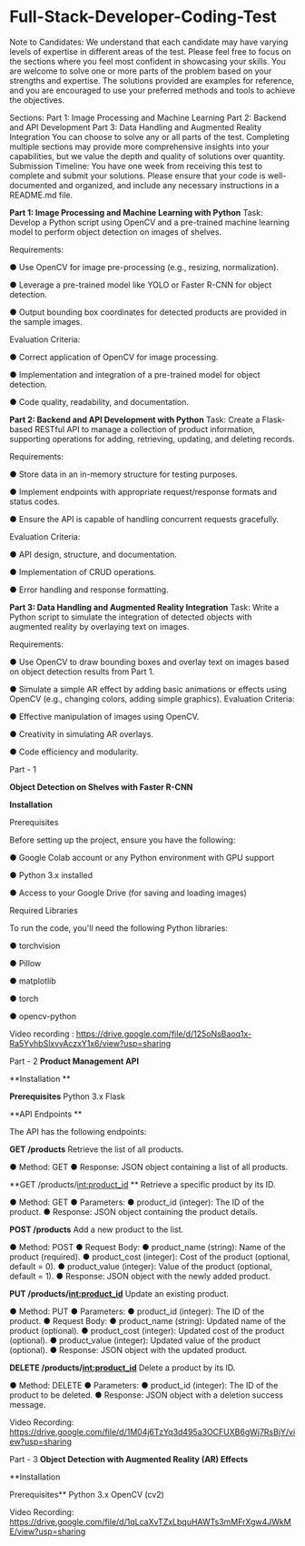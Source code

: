 # Full-Stack-Developer-Coding-Test

Note to Candidates: We understand that each candidate may have varying levels of expertise
in different areas of the test. Please feel free to focus on the sections where you feel most
confident in showcasing your skills. You are welcome to solve one or more parts of the problem
based on your strengths and expertise. The solutions provided are examples for reference, and
you are encouraged to use your preferred methods and tools to achieve the objectives.

Sections:
Part 1: Image Processing and Machine Learning
Part 2: Backend and API Development
Part 3: Data Handling and Augmented Reality Integration
You can choose to solve any or all parts of the test. Completing multiple sections may provide
more comprehensive insights into your capabilities, but we value the depth and quality of
solutions over quantity.
Submission Timeline: You have one week from receiving this test to complete and submit your
solutions. Please ensure that your code is well-documented and organized, and include any
necessary instructions in a README.md file.

**Part 1: Image Processing and Machine Learning with Python**
Task: Develop a Python script using OpenCV and a pre-trained machine learning model to
perform object detection on images of shelves.

Requirements:

● Use OpenCV for image pre-processing (e.g., resizing, normalization).

● Leverage a pre-trained model like YOLO or Faster R-CNN for object detection.

● Output bounding box coordinates for detected products are provided in the sample images.

Evaluation Criteria:

● Correct application of OpenCV for image processing.

● Implementation and integration of a pre-trained model for object detection.

● Code quality, readability, and documentation.

**Part 2: Backend and API Development with Python**
Task: Create a Flask-based RESTful API to manage a collection of product information,
supporting operations for adding, retrieving, updating, and deleting records.

Requirements:

● Store data in an in-memory structure for testing purposes.

● Implement endpoints with appropriate request/response formats and status codes.

● Ensure the API is capable of handling concurrent requests gracefully.

Evaluation Criteria:

● API design, structure, and documentation.

● Implementation of CRUD operations.

● Error handling and response formatting.

**Part 3: Data Handling and Augmented Reality Integration**
Task: Write a Python script to simulate the integration of detected objects with augmented
reality by overlaying text on images.

Requirements:

● Use OpenCV to draw bounding boxes and overlay text on images based on object
detection results from Part 1.

● Simulate a simple AR effect by adding basic animations or effects using OpenCV (e.g.,
changing colors, adding simple graphics).
Evaluation Criteria:

● Effective manipulation of images using OpenCV.

● Creativity in simulating AR overlays.

● Code efficiency and modularity.


Part - 1

**Object Detection on Shelves with Faster R-CNN**

**Installation**

Prerequisites

Before setting up the project, ensure you have the following:

● Google Colab account or any Python environment with GPU support

● Python 3.x installed

● Access to your Google Drive (for saving and loading images)

Required Libraries

To run the code, you'll need the following Python libraries:

● torchvision

● Pillow

● matplotlib

● torch

● opencv-python

Video recording : 
https://drive.google.com/file/d/125oNsBaoq1x-Ra5YvhbSlxvvAczxY1x6/view?usp=sharing 

Part - 2
**Product Management API**

**Installation **

**Prerequisites**
Python 3.x
Flask


**API Endpoints **

The API has the following endpoints:

**GET /products**
Retrieve the list of all products.

● Method: GET
● Response: JSON object containing a list of all products.


**GET /products/<int:product_id> **
Retrieve a specific product by its ID.

● Method: GET
● Parameters:
   ● product_id (integer): The ID of the product.
● Response: JSON object containing the product details.


**POST /products**
Add a new product to the list.

● Method: POST
● Request Body:
   ● product_name (string): Name of the product (required).
   ● product_cost (integer): Cost of the product (optional, default = 0).
   ● product_value (integer): Value of the product (optional, default = 1).
● Response: JSON object with the newly added product.


**PUT /products/<int:product_id>**
Update an existing product.

● Method: PUT
● Parameters:
   ● product_id (integer): The ID of the product.
● Request Body:
   ● product_name (string): Updated name of the product (optional).
   ● product_cost (integer): Updated cost of the product (optional).
   ● product_value (integer): Updated value of the product (optional).
● Response: JSON object with the updated product.


**DELETE /products/<int:product_id>**
Delete a product by its ID.

● Method: DELETE
● Parameters:
   ● product_id (integer): The ID of the product to be deleted.
● Response: JSON object with a deletion success message.

Video Recording: 
https://drive.google.com/file/d/1M04j6TzYq3d495a3OCFUXB6gWj7RsBjY/view?usp=sharing

Part - 3
**Object Detection with Augmented Reality (AR) Effects**

**Installation

Prerequisites**
  Python 3.x
  OpenCV (cv2)

Video Recording: 
https://drive.google.com/file/d/1qLcaXvTZxLbquHAWTs3mMFrXgw4JWkME/view?usp=sharing
